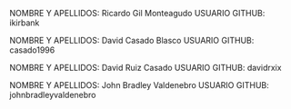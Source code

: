 NOMBRE Y APELLIDOS: Ricardo Gil Monteagudo
USUARIO GITHUB: ikirbank

NOMBRE Y APELLIDOS: David Casado Blasco
USUARIO GITHUB: casado1996

NOMBRE Y APELLIDOS: David Ruiz Casado
USUARIO GITHUB: davidrxix

NOMBRE Y APELLIDOS: John Bradley Valdenebro
USUARIO GITHUB: johnbradleyvaldenebro
